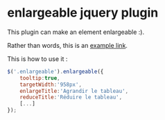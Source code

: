 enlargeable jquery plugin
===========

This plugin can make an element enlargeable :).

Rather than words, this is an <a href="http://jsfiddle.net/popallo/fwVwJ/" target="_blank">example link</a>.

This is how to use it :
```javascript
$('.enlargeable').enlargeable({
    tooltip:true,
    targetWidth:'958px',
    enlargeTitle:'Agrandir le tableau',
    reduceTitle:'Réduire le tableau',
    [...]
});
```
